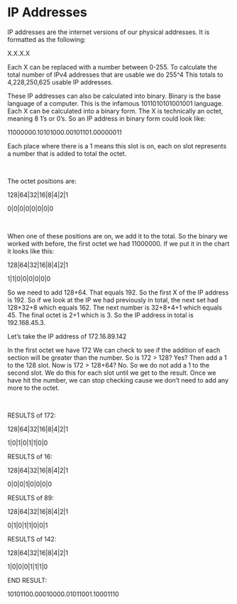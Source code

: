 # IP Addresses
IP addresses are the internet versions of our physical addresses. It is formatted as the following:

X.X.X.X

Each X can be replaced with a number between 0-255.
To calculate the total number of IPv4 addresses that are usable we do 255^4
This totals to 4,228,250,625 usable IP addresses.

These IP addresses can also be calculated into binary. Binary is the base language of a computer. This is the infamous 1011010101001001 language. Each X can be calculated into a binary form. The X is technically an octet, meaning 8 1’s or 0’s. So an IP address in binary form could look like:

11000000.10101000.00101101.00000011

Each place where there is a 1 means this slot is on, each on slot represents a number that is added to total the octet. 

&nbsp;

The octet positions are:

128|64|32|16|8|4|2|1

0|0|0|0|0|0|0|0

&nbsp;

When one of these positions are on, we add it to the total.
So the binary we worked with before, the first octet we had 11000000.
If we put it in the chart it looks like this:


128|64|32|16|8|4|2|1

1|1|0|0|0|0|0|0

So we need to add 128+64. That equals 192. So the first X of the IP address is 192.
So if we look at the IP we had previously in total, the next set had 128+32+8 which equals 162.
The next number is 32+8+4+1 which equals 45. The final octet is 2+1 which is 3. So the IP address in total is 192.168.45.3.


Let’s take the IP address of 172.16.89.142


In the first octet we have 172
We can check to see if the addition of each section will be greater than the number.
So is 172 > 128? Yes? Then add a 1 to the 128 slot. Now is 172 > 128+64? No. So we do not add a 1 to the second slot. We do this for each slot until we get to the result. Once we have hit the number, we can stop checking cause we don’t need to add any more to the octet. 

&nbsp;

RESULTS of 172:


128|64|32|16|8|4|2|1

1|0|1|0|1|1|0|0


RESULTS of 16:

128|64|32|16|8|4|2|1

0|0|0|1|0|0|0|0

RESULTS of 89:

128|64|32|16|8|4|2|1

0|1|0|1|1|0|0|1

RESULTS of 142:

128|64|32|16|8|4|2|1

1|0|0|0|1|1|1|0

END RESULT:

10101100.00010000.01011001.10001110
